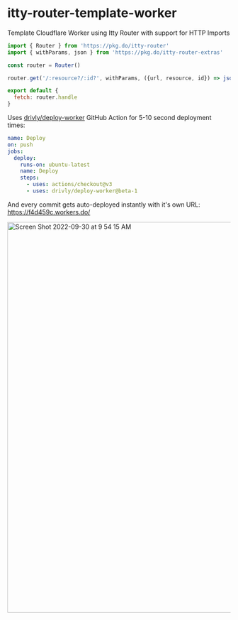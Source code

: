 # itty-router-template-worker
Template Cloudflare Worker using Itty Router with support for HTTP Imports

```javascript
import { Router } from 'https://pkg.do/itty-router'
import { withParams, json } from 'https://pkg.do/itty-router-extras'

const router = Router()

router.get('/:resource?/:id?', withParams, ({url, resource, id}) => json({ helloFrom: url, resource, id}))

export default {
  fetch: router.handle
}
```

Uses [drivly/deploy-worker](https://github.com/marketplace/actions/deploy-worker) GitHub Action for 5-10 second deployment times:

```yaml
name: Deploy
on: push
jobs:
  deploy:
    runs-on: ubuntu-latest
    name: Deploy
    steps:
      - uses: actions/checkout@v3
      - uses: drivly/deploy-worker@beta-1
```

And every commit gets auto-deployed instantly with it's own URL: <https://f4d459c.workers.do/>

[<img width="880" alt="Screen Shot 2022-09-30 at 9 54 15 AM" src="https://user-images.githubusercontent.com/4130910/193297600-6aac75df-b9da-41e8-b8b2-c4c85ed63e8e.png">](https://f4d459c.workers.do/)

